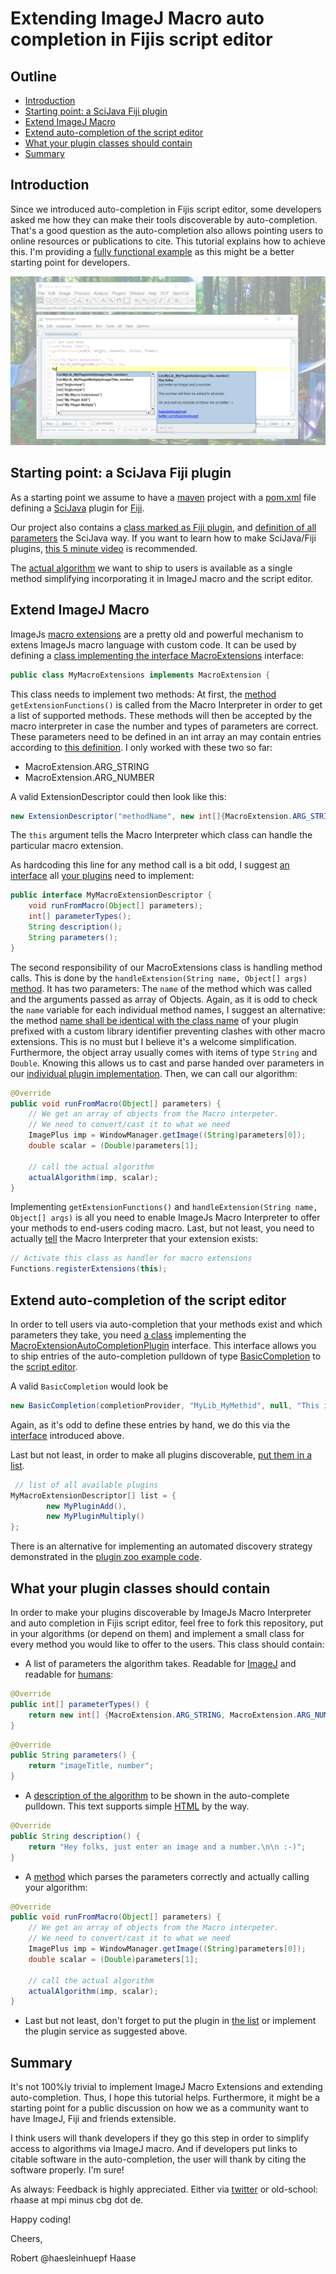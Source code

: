 # Extending ImageJ Macro auto completion in Fijis script editor
## Outline
* [Introduction](https://haesleinhuepf.github.io/extend-macro-autocompletion/#introduction)
* [Starting point: a SciJava Fiji plugin](https://haesleinhuepf.github.io/extend-macro-autocompletion/#starting_point)
* [Extend ImageJ Macro](https://haesleinhuepf.github.io/extend-macro-autocompletion/#extend_macro)
* [Extend auto-completion of the script editor](https://haesleinhuepf.github.io/extend-macro-autocompletion/#extend_autocomplete)
* [What your plugin classes should contain](https://haesleinhuepf.github.io/extend-macro-autocompletion/#your_plugins)
* [Summary](https://haesleinhuepf.github.io/extend-macro-autocompletion/#summary)

<a name="introduction"></a>
## Introduction
Since we introduced auto-completion in Fijis script editor, some developers asked me 
how they can make their tools discoverable by auto-completion. 
That's a good question as the auto-completion also allows pointing users to online
resources or publications to cite.
This tutorial explains how to achieve this. I'm providing a [fully functional example](https://github.com/haesleinhuepf/extend-macro-autocompletion) as 
this might be a better starting point for developers.

![Image](images/custom_autocomplete_screenshot.png)


<a name="starting_point"></a>
## Starting point: a SciJava Fiji plugin
As a starting point we assume to have a [maven](https://maven.apache.org/) project with a 
[pom.xml](https://github.com/haesleinhuepf/extend-macro-autocompletion/blob/master/pom.xml) file defining a [SciJava](https://scijava.org) plugin for [Fiji](https://fiji.sc).

Our project also contains a [class marked as Fiji plugin](https://github.com/haesleinhuepf/extend-macro-autocompletion/commit/5e10bab2e1e7b2389a7c2b528acf2473f798b7b8#diff-2187e4c3058b3cb68492cfc36ecf00ddR18-R19),
and [definition of all parameters](https://github.com/haesleinhuepf/extend-macro-autocompletion/commit/5e10bab2e1e7b2389a7c2b528acf2473f798b7b8#diff-2187e4c3058b3cb68492cfc36ecf00ddR74-R81) the SciJava way.
If you want to learn how to make SciJava/Fiji plugins, [this 5 minute video](https://www.youtube.com/watch?v=YIWpoBnnLio) is recommended.

The [actual algorithm](https://github.com/haesleinhuepf/extend-macro-autocompletion/commit/5e10bab2e1e7b2389a7c2b528acf2473f798b7b8#diff-2187e4c3058b3cb68492cfc36ecf00ddR26-R28) 
we want to ship to users is available as a single method simplifying incorporating it in ImageJ macro and the script editor.

<a name="extend_macro"></a>
## Extend ImageJ Macro
ImageJs [macro extensions](https://imagej.net/developer/macro/functions.html#Ext) are a pretty old and powerful mechanism to
extens ImageJs macro language with custom code. It can be used by defining a [class implementing the interface MacroExtensions](https://github.com/haesleinhuepf/extend-macro-autocompletion/commit/5e10bab2e1e7b2389a7c2b528acf2473f798b7b8#diff-eabc1fa5161dcb95bfc0de38d0ae8aa2R26) interface:

```java
public class MyMacroExtensions implements MacroExtension {
```

This class needs to implement two methods: At first, the [method](https://github.com/haesleinhuepf/extend-macro-autocompletion/commit/5e10bab2e1e7b2389a7c2b528acf2473f798b7b8#diff-eabc1fa5161dcb95bfc0de38d0ae8aa2R46) `getExtensionFunctions()` is called from the Macro Interpreter
in order to get a list of supported methods.
These methods will then be accepted by the macro interpreter in case the number and types of parameters are correct.
These parameters need to be defined in an int array an may contain entries according to [this definition](https://github.com/imagej/ImageJA/blob/master/src/main/java/ij/macro/MacroExtension.java). I only worked with these two so far:

* MacroExtension.ARG_STRING 
* MacroExtension.ARG_NUMBER

A valid ExtensionDescriptor could then look like this:
```java
new ExtensionDescriptor("methodName", new int[]{MacroExtension.ARG_STRING, MacroExtension.ARG_NUMBER}, this);
```

The `this` argument tells the Macro Interpreter which class can handle the particular macro extension.

As hardcoding this line for any method call is a bit odd, I suggest 
[an interface](https://github.com/haesleinhuepf/extend-macro-autocompletion/commit/5e10bab2e1e7b2389a7c2b528acf2473f798b7b8#diff-874e1a1ee04f7f4565da7ed3e9b44d6bR10-R15) 
all [your plugins](https://github.com/haesleinhuepf/extend-macro-autocompletion/commit/5e10bab2e1e7b2389a7c2b528acf2473f798b7b8#diff-2187e4c3058b3cb68492cfc36ecf00ddR19) 
need to implement:

```java
public interface MyMacroExtensionDescriptor {
    void runFromMacro(Object[] parameters);
    int[] parameterTypes();
    String description();
    String parameters();
}
```

The second responsibility of our MacroExtensions class is handling method calls. This is done by the `handleExtension(String name, Object[] args)` 
[method](https://github.com/haesleinhuepf/extend-macro-autocompletion/commit/5e10bab2e1e7b2389a7c2b528acf2473f798b7b8#diff-eabc1fa5161dcb95bfc0de38d0ae8aa2R28).
It has two parameters: The `name` of the method which was called and the arguments passed as array of Objects. 
Again, as it is odd to check the `name` variable for each individual method names, I suggest an alternative: 
the method 
[name shall be identical with the class name](https://github.com/haesleinhuepf/extend-macro-autocompletion/commit/5e10bab2e1e7b2389a7c2b528acf2473f798b7b8#diff-eabc1fa5161dcb95bfc0de38d0ae8aa2R33-R36) 
of your plugin prefixed with a custom library identifier preventing clashes with other macro extensions. 
This is no must but I believe it's a welcome simplification.
Furthermore, the object array usually comes with items of type `String` and `Double`. 
Knowing this allows us to cast and parse handed over parameters in our 
[individual plugin implementation](https://github.com/haesleinhuepf/extend-macro-autocompletion/commit/0da0983814c6128fc9f39e06cd667cecf015cd8c#diff-2187e4c3058b3cb68492cfc36ecf00ddR35-R44). 
Then, we can call our algorithm:

```java
@Override
public void runFromMacro(Object[] parameters) {
    // We get an array of objects from the Macro interpeter.
    // We need to convert/cast it to what we need
    ImagePlus imp = WindowManager.getImage((String)parameters[0]);
    double scalar = (Double)parameters[1];

    // call the actual algorithm
    actualAlgorithm(imp, scalar);
}
```

Implementing  `getExtensionFunctions()` and  `handleExtension(String name, Object[] args)`  is all you need to enable 
ImageJs Macro Interpreter to offer your methods to end-users coding macro. 
Last, but not least, you need to actually [tell](https://github.com/haesleinhuepf/extend-macro-autocompletion/commit/5e10bab2e1e7b2389a7c2b528acf2473f798b7b8#diff-eabc1fa5161dcb95bfc0de38d0ae8aa2R66) the Macro Interpreter that your extension exists:

```java
// Activate this class as handler for macro extensions
Functions.registerExtensions(this);
```

<a name="extend_autocomplete"></a>
## Extend auto-completion of the script editor
In order to tell users via auto-completion that your methods exist and which parameters they take, you need 
[a class](https://github.com/haesleinhuepf/extend-macro-autocompletion/commit/5e10bab2e1e7b2389a7c2b528acf2473f798b7b8#diff-beb52a1812018a879515d5dc34958bf2R22) 
implementing the
[MacroExtensionAutoCompletionPlugin](https://github.com/imagej/imagej-legacy/blob/1be9f2c352868b648f873954762024c6c43ff666/src/main/java/net/imagej/legacy/plugin/MacroExtensionAutoCompletionPlugin.java)
interface.
This interface allows you to ship entries of the auto-completion pulldown of type 
[BasicCompletion](https://github.com/bobbylight/AutoComplete/blob/master/AutoComplete/src/main/java/org/fife/ui/autocomplete/BasicCompletion.java)
to the 
[script editor](https://github.com/scijava/script-editor).

A valid `BasicCompletion` would look be

```java
new BasicCompletion(completionProvider, "MyLib_MyMethid", null, "This is the description.");
```

Again, as it's odd to define these entries by hand, we do this via the 
[interface](https://github.com/haesleinhuepf/extend-macro-autocompletion/commit/5e10bab2e1e7b2389a7c2b528acf2473f798b7b8#diff-874e1a1ee04f7f4565da7ed3e9b44d6bR10-R15)
introduced above.

Last but not least, in order to make all plugins discoverable, [put them in a list](https://github.com/haesleinhuepf/extend-macro-autocompletion/commit/5e10bab2e1e7b2389a7c2b528acf2473f798b7b8#diff-bbfe4af2e74a5649dddd2f7175700d61R22-R25). 

```java
 // list of all available plugins
MyMacroExtensionDescriptor[] list = {
        new MyPluginAdd(),
        new MyPluginMultiply()
};
```
There is an alternative for implementing an automated discovery strategy demonstrated in the 
[plugin zoo example code](https://github.com/mpicbg-scicomp/ij2course-scijava-plugin-mechanism/tree/solution/src/main/java/de/mpicbg/scf/rhaase/fiji/ij2course/scijavaservices).

<a name="your_plugins"></a>
## What your plugin classes should contain
In order to make your plugins discoverable by ImageJs Macro Interpreter and auto completion in Fijis script editor, 
feel free to fork this repository, put in your algorithms (or depend on them) 
and implement a small class for every method you would like to offer to the users. This class should contain:

* A list of parameters the algorithm takes. Readable for 
[ImageJ](https://github.com/haesleinhuepf/extend-macro-autocompletion/commit/5e10bab2e1e7b2389a7c2b528acf2473f798b7b8#diff-834e9703b61009f26a4f83ffe5c636e4R46-R53)
and readable for 
[humans](https://github.com/haesleinhuepf/extend-macro-autocompletion/commit/5e10bab2e1e7b2389a7c2b528acf2473f798b7b8#diff-834e9703b61009f26a4f83ffe5c636e4R55-R62):
```java
@Override
public int[] parameterTypes() {
    return new int[] {MacroExtension.ARG_STRING, MacroExtension.ARG_NUMBER};
}
```
```java
@Override
public String parameters() {
    return "imageTitle, number";
}
```

* A [description of the algorithm](https://github.com/haesleinhuepf/extend-macro-autocompletion/commit/5e10bab2e1e7b2389a7c2b528acf2473f798b7b8#diff-834e9703b61009f26a4f83ffe5c636e4R64-R71)
to be shown in the auto-complete pulldown. This text supports simple [HTML](https://github.com/haesleinhuepf/extend-macro-autocompletion/commit/0da0983814c6128fc9f39e06cd667cecf015cd8c#diff-2187e4c3058b3cb68492cfc36ecf00ddR68-R76) by the way.
```java
@Override
public String description() {
    return "Hey folks, just enter an image and a number.\n\n :-)";
}
```

* A [method](https://github.com/haesleinhuepf/extend-macro-autocompletion/commit/0da0983814c6128fc9f39e06cd667cecf015cd8c#diff-834e9703b61009f26a4f83ffe5c636e4R36-R44)
which parses the parameters correctly and actually calling your algorithm:
```java
@Override
public void runFromMacro(Object[] parameters) {
    // We get an array of objects from the Macro interpeter.
    // We need to convert/cast it to what we need
    ImagePlus imp = WindowManager.getImage((String)parameters[0]);
    double scalar = (Double)parameters[1];

    // call the actual algorithm
    actualAlgorithm(imp, scalar);
}
```

* Last but not least, don't forget to put the plugin in 
[the list](https://github.com/haesleinhuepf/extend-macro-autocompletion/commit/5e10bab2e1e7b2389a7c2b528acf2473f798b7b8#diff-bbfe4af2e74a5649dddd2f7175700d61R22) 
or implement the plugin service as suggested above.

<a name="summary"></a>
## Summary
It's not 100%ly trivial to implement ImageJ Macro Extensions and extending auto-completion. 
Thus, I hope this tutorial helps. 
Furthermore, it might be a starting point for a public discussion on how we as a community want to have ImageJ, Fiji and friends extensible.

I think users will thank developers if they go this step in order to simplify access to algorithms via ImageJ macro. 
And if developers put links to citable software in the auto-completion, the user will thank by citing the software properly. I'm sure!

As always: Feedback is highly appreciated. Either via [twitter](https://twitter.com/haesleinhuepf) or old-school: rhaase at mpi minus cbg dot de.

Happy coding!


Cheers,

Robert @haesleinhuepf Haase



